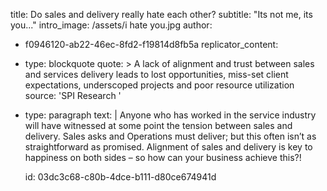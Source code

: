 title: Do sales and delivery really hate each other?
subtitle: "Its not me, its you..."
intro_image: /assets/i hate you.jpg
author:
  - f0946120-ab22-46ec-8fd2-f19814d8fb5a
replicator_content:
  - 
    type: blockquote
    quote: >
      A lack of alignment and trust between sales and services delivery leads to lost opportunities,
      miss-set client expectations, underscoped projects and poor resource utilization
    source: 'SPI Research '
  - 
    type: paragraph
    text: |
      Anyone who has worked in the service industry will have witnessed at some point the tension between sales and delivery. Sales asks and Operations must deliver; but this often isn’t as straightforward as promised. Alignment of sales and delivery is key to happiness on both sides – so how can your business achieve this?!
      
      [](/assets/backgrounds/Close-Plan-edited.jpeg)
id: 03dc3c68-c80b-4dce-b111-d80ce674941d
